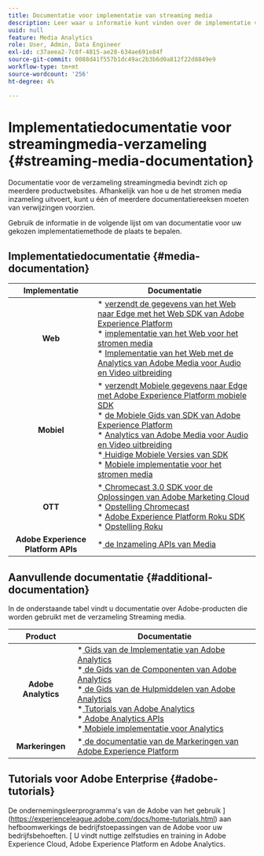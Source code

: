 ```yaml
---
title: Documentatie voor implementatie van streaming media
description: Leer waar u informatie kunt vinden over de implementatie van Streaming Media.
uuid: null
feature: Media Analytics
role: User, Admin, Data Engineer
exl-id: c37aeea2-7c8f-4815-ae28-634ae691e84f
source-git-commit: 0088d41f557b1dc49ac2b3b6d0a812f22d8849e9
workflow-type: tm+mt
source-wordcount: '256'
ht-degree: 4%

---
```


# Implementatiedocumentatie voor streamingmedia-verzameling {#streaming-media-documentation}

Documentatie voor de verzameling streamingmedia bevindt zich op meerdere productwebsites. Afhankelijk van hoe u de het stromen media inzameling uitvoert, kunt u één of meerdere documentatiereeksen moeten van verwijzingen voorzien.

Gebruik de informatie in de volgende lijst om van documentatie voor uw gekozen implementatiemethode de plaats te bepalen.

## Implementatiedocumentatie {#media-documentation}

| Implementatie | Documentatie |
|:-----------------------:|----------------|
| **Web** | * [ verzendt de gegevens van het Web naar Edge met het Web SDK van Adobe Experience Platform ](/help/implementation/edge/edge-web-sdk.md) <br> * [ implementatie van het Web voor het stromen media ](/help/implementation/media-sdk/setup/web-implementation.md) <br> * [ Implementatie van het Web met de Analytics van Adobe Media voor Audio en Video uitbreiding ](https://experienceleague.adobe.com/docs/experience-platform/tags/extensions/adobe/media-analytics-3x/overview.html?lang=en) |
| **Mobiel** | * [ verzendt Mobiele gegevens naar Edge met Adobe Experience Platform mobiele SDK ](/help/implementation/edge/edge-mobile-sdk.md) <br> * [ de Mobiele Gids van SDK van Adobe Experience Platform ](https://developer.adobe.com/client-sdks/documentation/) <br> * [ Analytics van Adobe Media voor Audio en Video uitbreiding ](https://developer.adobe.com/client-sdks/documentation/adobe-media-analytics/) <br> *[ Huidige Mobiele Versies van SDK ](https://developer.adobe.com/client-sdks/documentation/current-sdk-versions/) <br> * [ Mobiele implementatie voor het stromen media ](/help/implementation/media-sdk/setup/mobile-implementation.md) | |  |
| **OTT** | *[ Chromecast 3.0 SDK voor de Oplossingen van Adobe Marketing Cloud ](https://adobe-marketing-cloud.github.io/media-sdks/reference/chromecast/) <br> * [ Opstelling Chromecast ](/help/implementation/media-sdk/setup/set-up-chromecast.md)<br> * [ Adobe Experience Platform Roku SDK ](/help/implementation/edge/implementation-edge.md) <br> * [ Opstelling Roku ](/help/implementation/media-sdk/setup/set-up-roku.md) |
| **Adobe Experience Platform APIs** | *[ de Inzameling APIs van Media ](/help/implementation/media-collection-api/mc-api-overview.md) |

## Aanvullende documentatie {#additional-documentation}

In de onderstaande tabel vindt u documentatie over Adobe-producten die worden gebruikt met de verzameling Streaming media.

| Product | Documentatie |
|:-----------------------:|----------------|
| **Adobe Analytics** | *[ Gids van de Implementatie van Adobe Analytics ](https://experienceleague.adobe.com/docs/analytics/implementation/home.html?lang=en) <br> *[ de Gids van de Componenten van Adobe Analytics ](https://experienceleague.adobe.com/docs/analytics/components/home.html?lang=en) <br> *[ de Gids van de Hulpmiddelen van Adobe Analytics ](https://experienceleague.adobe.com/docs/analytics/analyze/home.html?lang=en) <br> *[ Tutorials van Adobe Analytics ](https://experienceleague.adobe.com/docs/analytics.html?lang=en#tutorials) <br> *[ Adobe Analytics APIs ](https://developer.adobe.com/analytics-apis/docs/2.0/) <br> *[ Mobiele implementatie voor Analytics ](https://developer.adobe.com/client-sdks/documentation/adobe-analytics/) |
| **Markeringen** | *[ de documentatie van de Markeringen van Adobe Experience Platform ](https://experienceleague.adobe.com/docs/experience-platform/tags/home.html) |

## Tutorials voor Adobe Enterprise {#adobe-tutorials}

De ondernemingsleerprogramma&#39;s van de Adobe van het gebruik ](https://experienceleague.adobe.com/docs/home-tutorials.html) aan hefboomwerkings de bedrijfstoepassingen van de Adobe voor uw bedrijfsbehoeften. [ U vindt nuttige zelfstudies en training in Adobe Experience Cloud, Adobe Experience Platform en Adobe Analytics.
